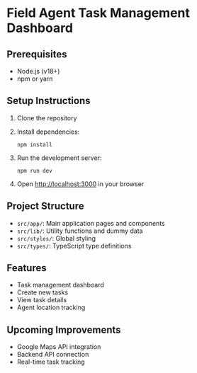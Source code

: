 # Field Agent Task Management Dashboard

## Prerequisites

- Node.js (v18+)
- npm or yarn

## Setup Instructions

1. Clone the repository
2. Install dependencies:

   ```
   npm install
   ```

3. Run the development server:

   ```
   npm run dev
   ```

4. Open [http://localhost:3000](http://localhost:3000) in your browser

## Project Structure

- `src/app/`: Main application pages and components
- `src/lib/`: Utility functions and dummy data
- `src/styles/`: Global styling
- `src/types/`: TypeScript type definitions

## Features

- Task management dashboard
- Create new tasks
- View task details
- Agent location tracking

## Upcoming Improvements

- Google Maps API integration
- Backend API connection
- Real-time task tracking

```

```
